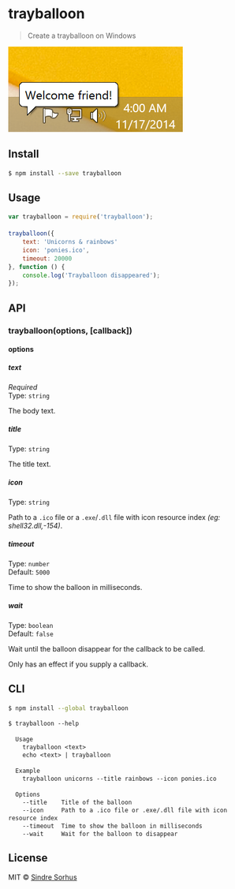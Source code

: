 # trayballoon

> Create a trayballoon on Windows

![](screenshot.gif)


## Install

```sh
$ npm install --save trayballoon
```


## Usage

```js
var trayballoon = require('trayballoon');

trayballoon({
	text: 'Unicorns & rainbows'
	icon: 'ponies.ico',
	timeout: 20000
}, function () {
	console.log('Trayballoon disappeared');
});
```


## API

### trayballoon(options, [callback])

#### options

##### text

*Required*  
Type: `string`

The body text.

##### title

Type: `string`

The title text.

##### icon

Type: `string`

Path to a `.ico` file or a `.exe`/`.dll` file with icon resource index *(eg: shell32.dll,-154)*.

##### timeout

Type: `number`  
Default: `5000`

Time to show the balloon in milliseconds.

##### wait

Type: `boolean`  
Default: `false`

Wait until the balloon disappear for the callback to be called.

Only has an effect if you supply a callback.


## CLI

```sh
$ npm install --global trayballoon
```

```
$ trayballoon --help

  Usage
    trayballoon <text>
    echo <text> | trayballoon

  Example
    trayballoon unicorns --title rainbows --icon ponies.ico

  Options
    --title    Title of the balloon
    --icon     Path to a .ico file or .exe/.dll file with icon resource index
    --timeout  Time to show the balloon in milliseconds
    --wait     Wait for the balloon to disappear
```


## License

MIT © [Sindre Sorhus](http://sindresorhus.com)

